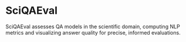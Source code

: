 # SciQAEval
SciQAEval assesses QA models in the scientific domain, computing NLP metrics and visualizing answer quality for precise, informed evaluations.

